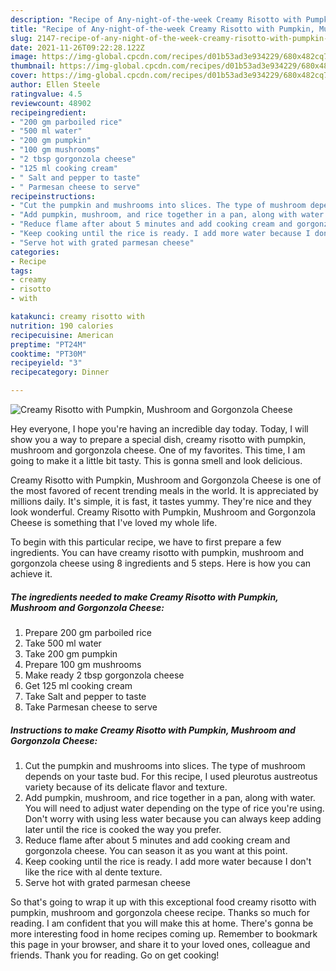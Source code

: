```yaml
---
description: "Recipe of Any-night-of-the-week Creamy Risotto with Pumpkin, Mushroom and Gorgonzola Cheese"
title: "Recipe of Any-night-of-the-week Creamy Risotto with Pumpkin, Mushroom and Gorgonzola Cheese"
slug: 2147-recipe-of-any-night-of-the-week-creamy-risotto-with-pumpkin-mushroom-and-gorgonzola-cheese
date: 2021-11-26T09:22:28.122Z
image: https://img-global.cpcdn.com/recipes/d01b53ad3e934229/680x482cq70/creamy-risotto-with-pumpkin-mushroom-and-gorgonzola-cheese-recipe-main-photo.jpg
thumbnail: https://img-global.cpcdn.com/recipes/d01b53ad3e934229/680x482cq70/creamy-risotto-with-pumpkin-mushroom-and-gorgonzola-cheese-recipe-main-photo.jpg
cover: https://img-global.cpcdn.com/recipes/d01b53ad3e934229/680x482cq70/creamy-risotto-with-pumpkin-mushroom-and-gorgonzola-cheese-recipe-main-photo.jpg
author: Ellen Steele
ratingvalue: 4.5
reviewcount: 48902
recipeingredient:
- "200 gm parboiled rice"
- "500 ml water"
- "200 gm pumpkin"
- "100 gm mushrooms"
- "2 tbsp gorgonzola cheese"
- "125 ml cooking cream"
- " Salt and pepper to taste"
- " Parmesan cheese to serve"
recipeinstructions:
- "Cut the pumpkin and mushrooms into slices. The type of mushroom depends on your taste bud. For this recipe, I used pleurotus austreotus variety because of its delicate flavor and texture."
- "Add pumpkin, mushroom, and rice together in a pan, along with water. You will need to adjust water depending on the type of rice you're using. Don't worry with using less water because you can always keep adding later until the rice is cooked the way you prefer."
- "Reduce flame after about 5 minutes and add cooking cream and gorgonzola cheese. You can season it as you want at this point."
- "Keep cooking until the rice is ready. I add more water because I don't like the rice with al dente texture."
- "Serve hot with grated parmesan cheese"
categories:
- Recipe
tags:
- creamy
- risotto
- with

katakunci: creamy risotto with 
nutrition: 190 calories
recipecuisine: American
preptime: "PT24M"
cooktime: "PT30M"
recipeyield: "3"
recipecategory: Dinner

---
```



![Creamy Risotto with Pumpkin, Mushroom and Gorgonzola Cheese](https://img-global.cpcdn.com/recipes/d01b53ad3e934229/680x482cq70/creamy-risotto-with-pumpkin-mushroom-and-gorgonzola-cheese-recipe-main-photo.jpg)

Hey everyone, I hope you're having an incredible day today. Today, I will show you a way to prepare a special dish, creamy risotto with pumpkin, mushroom and gorgonzola cheese. One of my favorites. This time, I am going to make it a little bit tasty. This is gonna smell and look delicious.



Creamy Risotto with Pumpkin, Mushroom and Gorgonzola Cheese is one of the most favored of recent trending meals in the world. It is appreciated by millions daily. It's simple, it is fast, it tastes yummy. They're nice and they look wonderful. Creamy Risotto with Pumpkin, Mushroom and Gorgonzola Cheese is something that I've loved my whole life.


To begin with this particular recipe, we have to first prepare a few ingredients. You can have creamy risotto with pumpkin, mushroom and gorgonzola cheese using 8 ingredients and 5 steps. Here is how you can achieve it.

<!--inarticleads1-->

##### The ingredients needed to make Creamy Risotto with Pumpkin, Mushroom and Gorgonzola Cheese:

1. Prepare 200 gm parboiled rice
1. Take 500 ml water
1. Take 200 gm pumpkin
1. Prepare 100 gm mushrooms
1. Make ready 2 tbsp gorgonzola cheese
1. Get 125 ml cooking cream
1. Take  Salt and pepper to taste
1. Take  Parmesan cheese to serve




<!--inarticleads2-->

##### Instructions to make Creamy Risotto with Pumpkin, Mushroom and Gorgonzola Cheese:

1. Cut the pumpkin and mushrooms into slices. The type of mushroom depends on your taste bud. For this recipe, I used pleurotus austreotus variety because of its delicate flavor and texture.
1. Add pumpkin, mushroom, and rice together in a pan, along with water. You will need to adjust water depending on the type of rice you're using. Don't worry with using less water because you can always keep adding later until the rice is cooked the way you prefer.
1. Reduce flame after about 5 minutes and add cooking cream and gorgonzola cheese. You can season it as you want at this point.
1. Keep cooking until the rice is ready. I add more water because I don't like the rice with al dente texture.
1. Serve hot with grated parmesan cheese




So that's going to wrap it up with this exceptional food creamy risotto with pumpkin, mushroom and gorgonzola cheese recipe. Thanks so much for reading. I am confident that you will make this at home. There's gonna be more interesting food in home recipes coming up. Remember to bookmark this page in your browser, and share it to your loved ones, colleague and friends. Thank you for reading. Go on get cooking!
